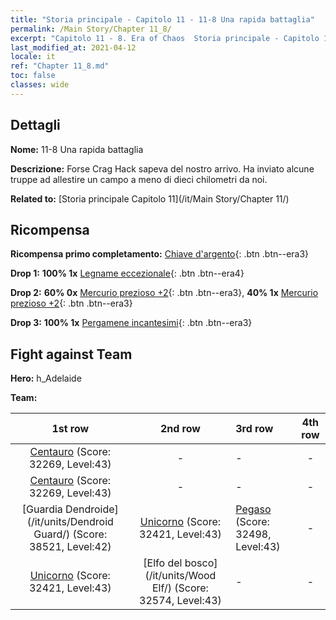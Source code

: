 ```yaml
---
title: "Storia principale - Capitolo 11 - 11-8 Una rapida battaglia"
permalink: /Main Story/Chapter 11_8/
excerpt: "Capitolo 11 - 8. Era of Chaos  Storia principale - Capitolo 11_8. 11-8 Una rapida battaglia"
last_modified_at: 2021-04-12
locale: it
ref: "Chapter 11_8.md"
toc: false
classes: wide
---
```


## Dettagli

 **Nome:** 11-8 Una rapida battaglia

 **Descrizione:** Forse Crag Hack sapeva del nostro arrivo. Ha inviato alcune truppe ad allestire un campo a meno di dieci chilometri da noi.

 **Related to:** [Storia principale Capitolo 11](/it/Main Story/Chapter 11/)

## Ricompensa

 **Ricompensa primo completamento:** [Chiave d'argento](/it/Items/con_693/){: .btn .btn--era3}

 **Drop 1:** **100% 1x** [Legname eccezionale](/it/Items/mat_34/){: .btn .btn--era4}

 **Drop 2:** **60% 0x** [Mercurio prezioso +2](/it/Items/mat_28/){: .btn .btn--era3}, **40% 1x** [Mercurio prezioso +2](/it/Items/mat_28/){: .btn .btn--era3}

 **Drop 3:** **100% 1x** [Pergamene incantesimi](/it/Items/con_694/){: .btn .btn--era3}


## Fight against Team
 **Hero:** h_Adelaide

 **Team:**


  | 1st row | 2nd row | 3rd row | 4th row |
  |:----:|:----:|:----|:----:|
  | [Centauro](/it/units/Centaur/) (Score: 32269, Level:43)  | - | - | - |
  | [Centauro](/it/units/Centaur/) (Score: 32269, Level:43)  | - | - | - |
  | [Guardia Dendroide](/it/units/Dendroid Guard/) (Score: 38521, Level:42)  | [Unicorno](/it/units/Unicorn/) (Score: 32421, Level:43)  | [Pegaso](/it/units/Pegasus/) (Score: 32498, Level:43)  | - |
  | [Unicorno](/it/units/Unicorn/) (Score: 32421, Level:43)  | [Elfo del bosco](/it/units/Wood Elf/) (Score: 32574, Level:43)  | - | - |


